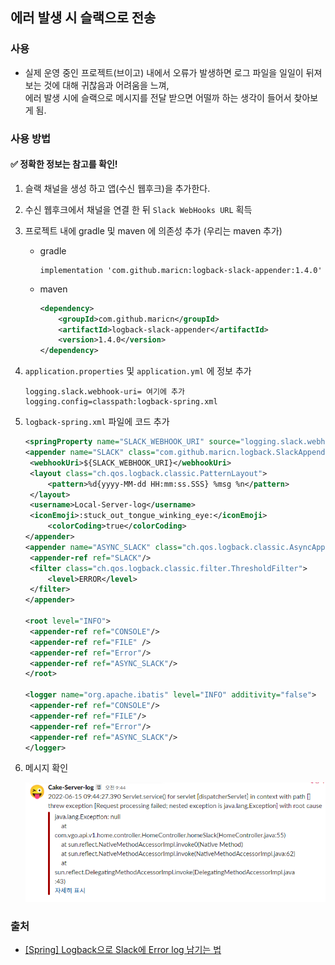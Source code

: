 ## 에러 발생 시 슬랙으로 전송

### 사용
* 실제 운영 중인 프로젝트(브이고) 내에서 오류가 발생하면 로그 파일을 일일이 뒤져보는 것에 대해 귀찮음과 어려움을 느껴,
  </br>
  에러 발생 시에 슬랙으로 메시지를 전달 받으면 어떨까 하는 생각이 들어서 찾아보게 됨.
 
 
### 사용 방법
#### ✅ 정확한 정보는 참고를 확인! 
1. 슬랙 채널을 생성 하고 앱(수신 웹후크)을 추가한다.
2. 수신 웹후크에서 채널을 연결 한 뒤 `Slack WebHooks URL` 획득
3. 프로젝트 내에 gradle 및 maven 에 의존성 추가 (우리는 maven 추가)
   * gradle
        ```
        implementation 'com.github.maricn:logback-slack-appender:1.4.0'
        ```
     
   * maven
        ```xml
        <dependency>
            <groupId>com.github.maricn</groupId>
            <artifactId>logback-slack-appender</artifactId>
            <version>1.4.0</version>
        </dependency> 
        ```
4. `application.properties` 및 `application.yml` 에 정보 추가
    ```
    logging.slack.webhook-uri= 여기에 추가
    logging.config=classpath:logback-spring.xml
    ```
   
5. `logback-spring.xml` 파일에 코드 추가
   ```xml
   <springProperty name="SLACK_WEBHOOK_URI" source="logging.slack.webhook-uri"/>
   <appender name="SLACK" class="com.github.maricn.logback.SlackAppender">
    <webhookUri>${SLACK_WEBHOOK_URI}</webhookUri>
    <layout class="ch.qos.logback.classic.PatternLayout">
        <pattern>%d{yyyy-MM-dd HH:mm:ss.SSS} %msg %n</pattern>
    </layout>
    <username>Local-Server-log</username>
    <iconEmoji>:stuck_out_tongue_winking_eye:</iconEmoji>
        <colorCoding>true</colorCoding>
   </appender>
   <appender name="ASYNC_SLACK" class="ch.qos.logback.classic.AsyncAppender">
    <appender-ref ref="SLACK"/>
    <filter class="ch.qos.logback.classic.filter.ThresholdFilter">
        <level>ERROR</level>
    </filter>
   </appender>
   
   <root level="INFO">
    <appender-ref ref="CONSOLE"/>
    <appender-ref ref="FILE" /> 
    <appender-ref ref="Error"/>
    <appender-ref ref="ASYNC_SLACK"/>
   </root>
	
   <logger name="org.apache.ibatis" level="INFO" additivity="false"> 
    <appender-ref ref="CONSOLE"/> 
    <appender-ref ref="FILE"/> 
    <appender-ref ref="Error"/>
    <appender-ref ref="ASYNC_SLACK"/>
   </logger>
   ```
   
6. 메시지 확인
   
    ![img_11.png](img_11.png)

### 출처
* [[Spring] Logback으로 Slack에 Error log 남기는 법](https://devlog-wjdrbs96.tistory.com/327)